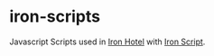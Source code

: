 # iron-scripts
Javascript Scripts used in [Iron Hotel](https://ironhotel.biz) with [Iron Script](https://github.com/ArthurLins/irinc-script).
